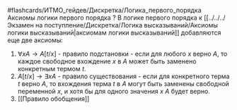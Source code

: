 #flashcards/ИТМО_гейдев/Дискретка/Логика_первого_порядка
Аксиомы логики первого порядка
?
В логике первого порядка к [[../../../Экзамен на поступление/Дискретка/Логика высказываний/Аксиомы логики высказываний|аксиомам логики высказываний]] добавляются еще две аксиомы:
1. $\forall x A \to A[t/x]$ - правило подстановки - если для любого $x$ верно $A$, то каждое свободное вхождение $x$ в $A$ может быть заменено конкретным термом $t$.
2. $A[t/x] \to \exists x A$ - правило существования - если для конкретного терма $t$ верно $A$, то вхождения терма $t$ в $A$ могут быть заменены свободной переменной $x$, и хотя бы для одного значения $x$ $A$ будет верно.
3. [[Правило обобщения]]
